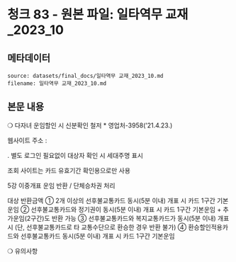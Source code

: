 # 청크 83 - 원본 파일: 일타역무 교재_2023_10

## 메타데이터

```
source: datasets/final_docs/일타역무 교재_2023_10.md
filename: 일타역무 교재_2023_10.md
```

## 본문 내용

❍ 다자녀 운임할인 시 신분확인 철저 * 영업처-3958(’21.4.23.)

웹사이트 주소 :

․ 별도 로그인 필요없이 대상자 확인 시 세대주명 표시

조회 사이트는 카드 유효기간 확인용으로만 사용

5강 이중개표 운임 반환 / 단체승차권 처리

대상 반환금액 ① 2개 이상의 선후불교통카드 동시(5분 이내) 개표 시 카드 1구간 기본운임 ② 선후불교통카드와 정기권이 동시(5분 이내) 개표 시 카드 1구간 기본운임 +  추가운임(2구간)도 반환 가능 ③ 선후불교통카드와 복지교통카드가 동시(5분 이내) 개표 시  (단, 선후불교통카드로 타 교통수단으로 환승한 경우 반환 불가) ④ 환승할인적용카드와 선후불교통카드 동시(5분 이내) 개표 시 카드 1구간 기본운임

❍ 유의사항